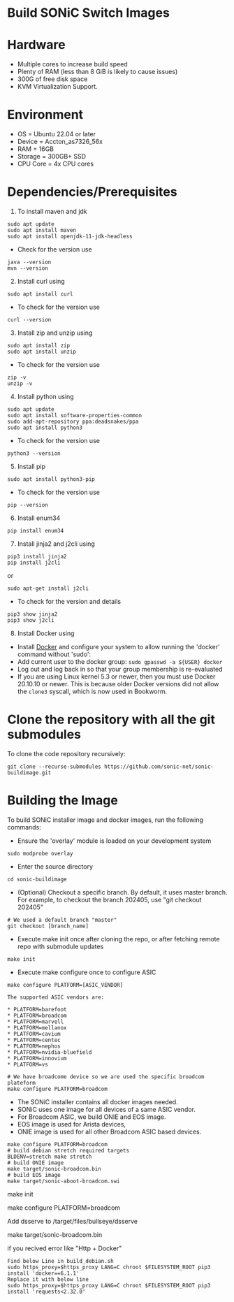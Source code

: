 # Build SONiC Switch Images

# Hardware

* Multiple cores to increase build speed
* Plenty of RAM (less than 8 GiB is likely to cause issues)
* 300G of free disk space
* KVM Virtualization Support.

# Environment

* OS = Ubuntu 22.04 or later 
* Device = Accton_as7326_56x
* RAM = 16GB
* Storage = 300GB+ SSD
* CPU Core = 4x CPU cores


# Dependencies/Prerequisites

1. To install maven and jdk
```shell
sudo apt update
sudo apt install maven
sudo apt install openjdk-11-jdk-headless
```
* Check for the version use
```shell
java --version
mvn --version
```

2. Install curl using
```shell
sudo apt install curl
```
* To check for the version use
```shell
curl --version
```

3. Install zip and unzip using
```shell
sudo apt install zip
sudo apt install unzip
```
* To check for the version use
```shell
zip -v
unzip -v
```

4. Install python using
```shell
sudo apt update
sudo apt install software-properties-common
sudo add-apt-repository ppa:deadsnakes/ppa
sudo apt install python3
```
* To check for the version use
```shell
python3 --version
```

5. Install pip
```shell
sudo apt install python3-pip
```
* To check for the version use
```shell
pip --version
```

6. Install enum34
```shell
pip install enum34
```

7. Install jinja2 and j2cli using
```shell
pip3 install jinja2
pip install j2cli
```
or
```shell
sudo apt-get install j2cli
```
* To check for the version and details
```shell
pip3 show jinja2
pip3 show j2cli
```

8. Install Docker using 
* Install [Docker](https://docs.docker.com/engine/install/) and configure your system to allow running the 'docker' command without 'sudo':
* Add current user to the docker group: `sudo gpasswd -a ${USER} docker`
* Log out and log back in so that your group membership is re-evaluated
* If you are using Linux kernel 5.3 or newer, then you must use Docker 20.10.10 or newer. This is because older Docker versions did not allow the `clone3` syscall, which is now used in Bookworm.

# Clone the repository with all the git submodules

To clone the code repository recursively:

```shell
git clone --recurse-submodules https://github.com/sonic-net/sonic-buildimage.git
```

# Building the Image

To build SONiC installer image and docker images, run the following commands:

* Ensure the 'overlay' module is loaded on your development system
```shell
sudo modprobe overlay
```

* Enter the source directory
```shell
cd sonic-buildimage
```

* (Optional) Checkout a specific branch. By default, it uses master branch. For example, to checkout the branch 202405, use "git checkout 202405"
```shell
# We used a default branch "master"
git checkout [branch_name]
```

* Execute make init once after cloning the repo, or after fetching remote repo with submodule updates
```shell
make init
```

* Execute make configure once to configure ASIC

```shell
make configure PLATFORM=[ASIC_VENDOR]
```

    The supported ASIC vendors are:

    * PLATFORM=barefoot
    * PLATFORM=broadcom
    * PLATFORM=marvell
    * PLATFORM=mellanox
    * PLATFORM=cavium
    * PLATFORM=centec
    * PLATFORM=nephos
    * PLATFORM=nvidia-bluefield
    * PLATFORM=innovium
    * PLATFORM=vs

```shell
# We have broadcome device so we are used the specific broadcom plateform
make configure PLATFORM=broadcom
```

* The SONiC installer contains all docker images needed.
* SONiC uses one image for all devices of a same ASIC vendor.
* For Broadcom ASIC, we build ONIE and EOS image.
* EOS image is used for Arista devices,
* ONIE image is used for all other Broadcom ASIC based devices.

```shell
make configure PLATFORM=broadcom
# build debian stretch required targets
BLDENV=stretch make stretch
# build ONIE image
make target/sonic-broadcom.bin
# build EOS image
make target/sonic-aboot-broadcom.swi
```

make init

make configure PLATFORM=broadcom

Add dsserve to /target/files/bullseye/dsserve

make target/sonic-broadcom.bin


if you recived error like "Http + Docker"

    Find below Line in build_debian.sh
    sudo https_proxy=$https_proxy LANG=C chroot $FILESYSTEM_ROOT pip3 install 'docker==6.1.1'
    Replace it with below line 
    sudo https_proxy=$https_proxy LANG=C chroot $FILESYSTEM_ROOT pip3 install 'requests<2.32.0'


